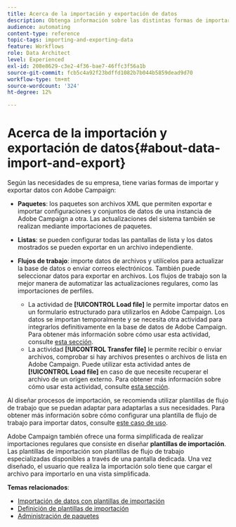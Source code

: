 ```yaml
---
title: Acerca de la importación y exportación de datos
description: Obtenga información sobre las distintas formas de importar y exportar datos con Adobe Campaign.
audience: automating
content-type: reference
topic-tags: importing-and-exporting-data
feature: Workflows
role: Data Architect
level: Experienced
exl-id: 208e8629-c3e2-4f36-bae7-46ffc3f56a1b
source-git-commit: fcb5c4a92f23bdffd1082b7b044b5859dead9d70
workflow-type: tm+mt
source-wordcount: '324'
ht-degree: 12%

---
```


# Acerca de la importación y exportación de datos{#about-data-import-and-export}

Según las necesidades de su empresa, tiene varias formas de importar y exportar datos con Adobe Campaign:

* **Paquetes**: los paquetes son archivos XML que permiten exportar e importar configuraciones y conjuntos de datos de una instancia de Adobe Campaign a otra. Las actualizaciones del sistema también se realizan mediante importaciones de paquetes.
* **Listas**: se pueden configurar todas las pantallas de lista y los datos mostrados se pueden exportar en un archivo independiente.
* **Flujos de trabajo**: importe datos de archivos y utilícelos para actualizar la base de datos o enviar correos electrónicos. También puede seleccionar datos para exportar en archivos. Los flujos de trabajo son la mejor manera de automatizar las actualizaciones regulares, como las importaciones de perfiles.

   * La actividad de **[!UICONTROL Load file]** le permite importar datos en un formulario estructurado para utilizarlos en Adobe Campaign. Los datos se importan temporalmente y se necesita otra actividad para integrarlos definitivamente en la base de datos de Adobe Campaign. Para obtener más información sobre cómo usar esta actividad, consulte [esta sección](../../automating/using/load-file.md).
   * La actividad **[!UICONTROL Transfer file]** le permite recibir o enviar archivos, comprobar si hay archivos presentes o archivos de lista en Adobe Campaign. Puede utilizar esta actividad antes de **[!UICONTROL Load file]** en caso de que necesite recuperar el archivo de un origen externo. Para obtener más información sobre cómo usar esta actividad, consulte [esta sección](../../automating/using/transfer-file.md).

Al diseñar procesos de importación, se recomienda utilizar plantillas de flujo de trabajo que se puedan adaptar para adaptarlas a sus necesidades. Para obtener más información sobre cómo configurar una plantilla de flujo de trabajo para importar datos, consulte [este caso de uso](../../automating/using/creating-import-workflow-templates.md).

Adobe Campaign también ofrece una forma simplificada de realizar importaciones regulares que consiste en diseñar **plantillas de importación**. Las plantillas de importación son plantillas de flujo de trabajo especializadas disponibles a través de una pantalla dedicada. Una vez diseñado, el usuario que realiza la importación solo tiene que cargar el archivo para importarlo en una vista simplificada.

**Temas relacionados**:

* [Importación de datos con plantillas de importación](../../automating/using/importing-data-with-import-templates.md)
* [Definición de plantillas de importación](../../automating/using/importing-data-with-import-templates.md#setting-up-import-templates)
* [Administración de paquetes](../../automating/using/managing-packages.md)
